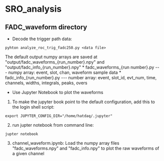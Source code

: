 # SRO_analysis

## FADC_waveform directory
* Decode the trigger path data:
```
pyhton analyze_roc_trig_fadc250.py <data file> 
```
The default output numpy arrays are saved at "output/fadc_waveforms_{run_number}.npy" and "output/fadc_info_{run_number}.npy"
	* fadc_waveforms_{run number}.py --- numpy array: event, slot, chan, waveform sample data
	* fadc_info_{run_number}.py --- number array: event, slot_id, evt_num, time, channels, widths, integrals, peaks, overs 
* Use Jupyter Notebook to plot the waveforms
1. To make the jupyter book point to the default configuration, add this to the login shell script:
```
export JUPYTER_CONFIG_DIR="/home/hatdaq/.jupyter"
```
2. run jupter notebook from command line:
```
jupter notebook
```
3. channel_waveform.ipynb:
Load the numpy array files "fadc_waveforms.npy" and "fadc_info.npy" to plot the raw waveforms of a given channel
